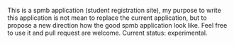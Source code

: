 This is a spmb application (student registration site), my purpose to write this application is not mean to replace the current application, but to propose a new
direction how the good spmb application look like. Feel free to use it and pull request are welcome.
Current status: experimental. 
